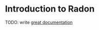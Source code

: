 # Introduction to Radon

TODO: write [great documentation](http://jacobian.org/writing/what-to-write/)
